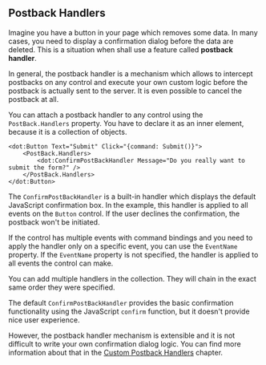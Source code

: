 ## Postback Handlers

Imagine you have a button in your page which removes some data. In many cases, you need to display a confirmation dialog before the data are deleted.
This is a situation when shall use a feature called **postback handler**.

In general, the postback handler is a mechanism which allows to intercept postbacks on any control and execute your own custom logic before the postback
is actually sent to the server. It is even possible to cancel the postback at all.

You can attach a postback handler to any control using the `PostBack.Handlers` property. You have to declare it as an inner element, because it is a collection of objects. 

```DOTHTML
<dot:Button Text="Submit" Click="{command: Submit()}">
    <PostBack.Handlers>
        <dot:ConfirmPostBackHandler Message="Do you really want to submit the form?" />
    </PostBack.Handlers>
</dot:Button>
```

The `ConfirmPostBackHandler` is a built-in handler which displays the default JavaScript confirmation box. In the example, this handler is applied to all events on the `Button` control. If the user declines the confirmation, the postback won't be initiated.

If the control has multiple events with command bindings and you need to apply the handler only on a specific event, you can use the `EventName` property. 
If the `EventName` property is not specified, the handler is applied to all events the control can make.

You can add multiple handlers in the collection. They will chain in the exact same order they were specified.

The default `ConfirmPostBackHandler` provides the basic confirmation functionality using the JavaScript `confirm` function, but it doesn't provide
nice user experience.

However, the postback handler mechanism is extensible and it is not difficult to write your own confirmation dialog logic. You can find more information about that in the [Custom Postback Handlers](/docs/tutorials/control-development-creating-custom-postback-handlers/{branch}) chapter.
